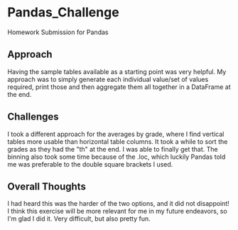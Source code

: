 # Pandas_Challenge
Homework Submission for Pandas

## Approach

Having the sample tables available as a starting point was very helpful. My approach was to simply generate each individual value/set of values required, print those and then aggregate them all together in a DataFrame at the end.

## Challenges

I took a different approach for the averages by grade, where I find vertical tables more usable than horizontal table columns. It took a while to sort the grades as they had the "th" at the end. I was able to finally get that.
The binning also took some time because of the .loc, which luckily Pandas told me was preferable to the double square brackets I used.

## Overall Thoughts

I had heard this was the harder of the two options, and it did not disappoint! I think this exercise will be more relevant for me in my future endeavors, so I'm glad I did it. Very difficult, but also pretty fun.
